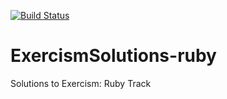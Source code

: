 [![Build Status](https://travis-ci.com/cmccandless/ExercismSolutions-ruby.svg?branch=master)](https://travis-ci.com/cmccandless/ExercismSolutions-ruby)
# ExercismSolutions-ruby
Solutions to Exercism: Ruby Track
